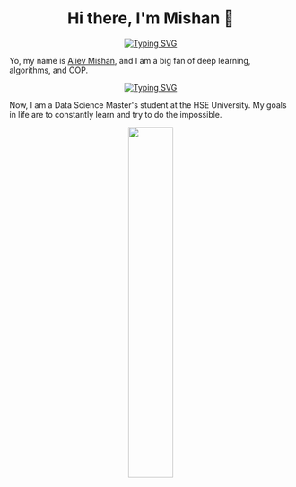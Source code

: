 <h1 align="center">Hi there, I'm Mishan 👋</h1>

<p align="center">
<a href="https://git.io/typing-svg"><img src="https://readme-typing-svg.demolab.com?font=Fira+Code&weight=600&size=24&pause=1000&color=F71515&background=FFFFFF00&center=true&vCenter=true&width=435&lines=Welcome+to+my+repository!" alt="Typing SVG" /></a>
</p>

Yo, my name is [Aliev Mishan](https://github.com/thecrazymage), and I am a big fan of deep learning, algorithms, and OOP. 
<p align="center">
<a href="https://git.io/typing-svg"><img src="https://readme-typing-svg.demolab.com?font=Fira+Code&weight=600&pause=1000&color=336600&background=FFFFFF00&center=true&vCenter=true&width=435&lines=Deep+Learning+RnD;ML+%7C+Algorithms+%7C+OOP" alt="Typing SVG" /></a>
</p>

Now, I am a Data Science Master's student at the HSE University. My goals in life are to constantly learn and try to do the impossible.

<p align="center">
   <img width="40%" src="https://media.tenor.com/g4ENLzo1I8MAAAAd/to-infinity-and-buzz-lightyear.gif">
</p>








<!--


<p align="center">
<a href="https://git.io/typing-svg"><img src="https://readme-typing-svg.demolab.com?font=Fira+Code&weight=500&pause=1000&color=336600&center=true&vCenter=true&width=435&lines=Deep+Learning+RnD;ML+%7C+Algorithms+%7C+OOP" alt="Typing SVG" /></a>
</p>

<b>📜 Education </b>
- 📖 **&nbsp;Master of Applied Mathematics and Informatics (Current)**\
<img align="right" width="150px" src="images/HSE.png" />
📆 &nbsp;2022 - today\
📍 **&nbsp;HSE** - Moscow, Russia

https://media.tenor.com/heA9KuvviGwAAAAC/tony-stark-iron-man.gif
**thecrazymage/thecrazymage** is a ✨ _special_ ✨ repository because its `README.md` (this file) appears on your GitHub profile.
Here are some ideas to get you started:

- 🔭 I’m currently working on ...
- 🌱 I’m currently learning ...
- 👯 I’m looking to collaborate on ...
- 🤔 I’m looking for help with ...
- 💬 Ask me about ...
- 📫 How to reach me: ...
- 😄 Pronouns: ...
- ⚡ Fun fact: ...
-->
